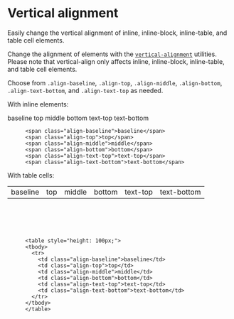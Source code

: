 <h1 class="bd-title" id="content">Vertical alignment</h1>

<p class="bd-lead">Easily change the vertical alignment of inline, inline-block, inline-table, and table cell elements.</p>

<p>Change the alignment of elements with the <a href="https://developer.mozilla.org/en-US/docs/Web/CSS/vertical-align"><code class="highlighter-rouge">vertical-alignment</code></a> utilities. Please note that vertical-align only affects inline, inline-block, inline-table, and table cell elements.</p>

<p>Choose from <code class="highlighter-rouge">.align-baseline</code>, <code class="highlighter-rouge">.align-top</code>, <code class="highlighter-rouge">.align-middle</code>, <code class="highlighter-rouge">.align-bottom</code>, <code class="highlighter-rouge">.align-text-bottom</code>, and <code class="highlighter-rouge">.align-text-top</code> as needed.</p>

<p>With inline elements:</p>

<div class="zc-example">
  <span class="align-baseline">baseline</span>
  <span class="align-top">top</span>
  <span class="align-middle">middle</span>
  <span class="align-bottom">bottom</span>
  <span class="align-text-top">text-top</span>
  <span class="align-text-bottom">text-bottom</span>
</div>

<figure class="zc-highlight"><pre><code class="language-html" data-lang="html"><span class="nt">&lt;span</span> <span class="na">class=</span><span class="s">"align-baseline"</span><span class="nt">&gt;</span>baseline<span class="nt">&lt;/span&gt;</span>
<span class="nt">&lt;span</span> <span class="na">class=</span><span class="s">"align-top"</span><span class="nt">&gt;</span>top<span class="nt">&lt;/span&gt;</span>
<span class="nt">&lt;span</span> <span class="na">class=</span><span class="s">"align-middle"</span><span class="nt">&gt;</span>middle<span class="nt">&lt;/span&gt;</span>
<span class="nt">&lt;span</span> <span class="na">class=</span><span class="s">"align-bottom"</span><span class="nt">&gt;</span>bottom<span class="nt">&lt;/span&gt;</span>
<span class="nt">&lt;span</span> <span class="na">class=</span><span class="s">"align-text-top"</span><span class="nt">&gt;</span>text-top<span class="nt">&lt;/span&gt;</span>
<span class="nt">&lt;span</span> <span class="na">class=</span><span class="s">"align-text-bottom"</span><span class="nt">&gt;</span>text-bottom<span class="nt">&lt;/span&gt;</span></code></pre></figure>

<p>With table cells:</p>

<div class="zc-example">
<table style="height: 100px;">
<tbody>
  <tr>
    <td class="align-baseline">baseline</td>
    <td class="align-top">top</td>
    <td class="align-middle">middle</td>
    <td class="align-bottom">bottom</td>
    <td class="align-text-top">text-top</td>
    <td class="align-text-bottom">text-bottom</td>
  </tr>
</tbody>
</table>
</div>
<figure class="zc-highlight"><pre><code class="language-html" data-lang="html"><span class="nt">&lt;table</span> <span class="na">style=</span><span class="s">"height: 100px;"</span><span class="nt">&gt;</span>
<span class="nt">&lt;tbody&gt;</span>
  <span class="nt">&lt;tr&gt;</span>
    <span class="nt">&lt;td</span> <span class="na">class=</span><span class="s">"align-baseline"</span><span class="nt">&gt;</span>baseline<span class="nt">&lt;/td&gt;</span>
    <span class="nt">&lt;td</span> <span class="na">class=</span><span class="s">"align-top"</span><span class="nt">&gt;</span>top<span class="nt">&lt;/td&gt;</span>
    <span class="nt">&lt;td</span> <span class="na">class=</span><span class="s">"align-middle"</span><span class="nt">&gt;</span>middle<span class="nt">&lt;/td&gt;</span>
    <span class="nt">&lt;td</span> <span class="na">class=</span><span class="s">"align-bottom"</span><span class="nt">&gt;</span>bottom<span class="nt">&lt;/td&gt;</span>
    <span class="nt">&lt;td</span> <span class="na">class=</span><span class="s">"align-text-top"</span><span class="nt">&gt;</span>text-top<span class="nt">&lt;/td&gt;</span>
    <span class="nt">&lt;td</span> <span class="na">class=</span><span class="s">"align-text-bottom"</span><span class="nt">&gt;</span>text-bottom<span class="nt">&lt;/td&gt;</span>
  <span class="nt">&lt;/tr&gt;</span>
<span class="nt">&lt;/tbody&gt;</span>
<span class="nt">&lt;/table&gt;</span></code></pre></figure>
